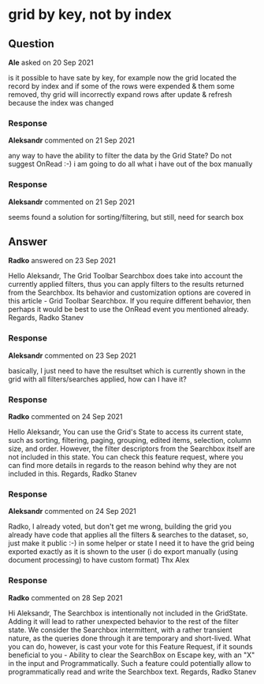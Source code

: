 # grid by key, not by index

## Question

**Ale** asked on 20 Sep 2021

is it possible to have sate by key, for example now the grid located the record by index and if some of the rows were expended & them some removed, thу grid will incorrectly expand rows after update & refresh because the index was changed

### Response

**Aleksandr** commented on 21 Sep 2021

any way to have the ability to filter the data by the Grid State? Do not suggest OnRead :-) i am going to do all what i have out of the box manually

### Response

**Aleksandr** commented on 21 Sep 2021

seems found a solution for sorting/filtering, but still, need for search box

## Answer

**Radko** answered on 23 Sep 2021

Hello Aleksandr, The Grid Toolbar Searchbox does take into account the currently applied filters, thus you can apply filters to the results returned from the Searchbox. Its behavior and customization options are covered in this article - Grid Toolbar Searchbox. If you require different behavior, then perhaps it would be best to use the OnRead event you mentioned already. Regards, Radko Stanev

### Response

**Aleksandr** commented on 23 Sep 2021

basically, I just need to have the resultset which is currently shown in the grid with all filters/searches applied, how can I have it?

### Response

**Radko** commented on 24 Sep 2021

Hello Aleksandr, You can use the Grid's State to access its current state, such as sorting, filtering, paging, grouping, edited items, selection, column size, and order. However, the filter descriptors from the Searchbox itself are not included in this state. You can check this feature request, where you can find more details in regards to the reason behind why they are not included in this. Regards, Radko Stanev

### Response

**Aleksandr** commented on 24 Sep 2021

Radko, I already voted, but don't get me wrong, building the grid you already have code that applies all the filters & searches to the dataset, so, just make it public :-) in some helper or state I need it to have the grid being exported exactly as it is shown to the user (i do export manually (using document processing) to have custom format) Thx Alex

### Response

**Radko** commented on 28 Sep 2021

Hi Aleksandr, The Searchbox is intentionally not included in the GridState. Adding it will lead to rather unexpected behavior to the rest of the filter state. We consider the Searchbox intermittent, with a rather transient nature, as the queries done through it are temporary and short-lived. What you can do, however, is cast your vote for this Feature Request, if it sounds beneficial to you - Ability to clear the SearchBox on Escape key, with an "X" in the input and Programmatically. Such a feature could potentially allow to programmatically read and write the Searchbox text. Regards, Radko Stanev
